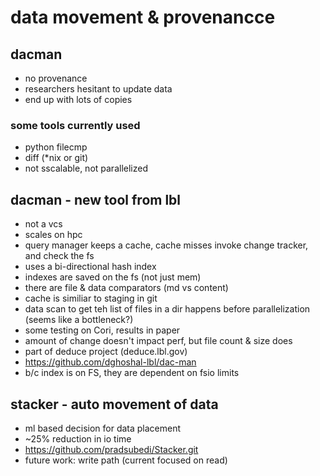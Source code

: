 # data movement & provenancce

## dacman
* no provenance
* researchers hesitant to update data
* end up with lots of copies

### some tools currently used
* python filecmp
* diff (*nix or git)
* not sscalable, not parallelized

## dacman - new tool from lbl
* not a vcs
* scales on hpc
* query manager keeps a cache, cache misses invoke change tracker, and check the fs
* uses a bi-directional hash index
* indexes are saved on the fs (not just mem)
* there are file & data comparators (md vs content)
* cache is similiar to staging in git
* data scan to get teh list of files in a dir happens before parallelization (seems like a bottleneck?)
* some testing on Cori, results in paper
* amount of change doesn't impact perf, but file count & size does
* part of deduce project (deduce.lbl.gov)
* https://github.com/dghoshal-lbl/dac-man 
* b/c index is on FS, they are dependent on fsio limits 

## stacker - auto movement of data
* ml based decision for data placement
* ~25% reduction in io time
* https://github.com/pradsubedi/Stacker.git
* future work: write path (current focused on read)
